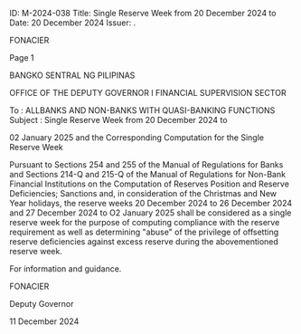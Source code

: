 ID: M-2024-038
Title: Single Reserve Week from 20 December 2024 to
Date: 20 December 2024
Issuer: .

FONACIER

Page 1

BANGKO SENTRAL NG PILIPINAS

OFFICE OF THE DEPUTY GOVERNOR I FINANCIAL SUPERVISION SECTOR

To : ALLBANKS AND NON-BANKS WITH QUASI-BANKING FUNCTIONS Subject : Single Reserve Week from 20 December 2024 to

02 January 2025 and the Corresponding Computation for the Single Reserve Week

Pursuant to Sections 254 and 255 of the Manual of Regulations for Banks and Sections 214-Q and 215-Q of the Manual of Regulations for Non-Bank Financial Institutions on the Computation of Reserves Position and Reserve Deficiencies; Sanctions and, in consideration of the Christmas and New Year holidays, the reserve weeks 20 December 2024 to 26 December 2024 and 27 December 2024 to O2 January 2025 shall be considered as a single reserve week for the purpose of computing compliance with the reserve requirement as well as determining "abuse" of the privilege of offsetting reserve deficiencies against excess reserve during the abovementioned reserve week.

For information and guidance.

FONACIER

Deputy Governor

11 December 2024